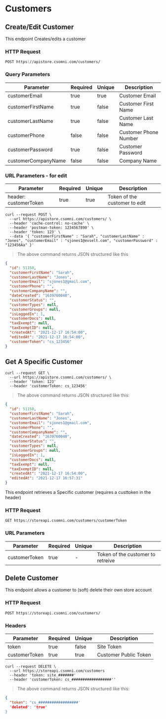 # Customers


## Create/Edit Customer

This endpoint Creates/edits a customer

### HTTP Request

`POST https://apistore.csomni.com/customers/`

### Query Parameters

| Parameter           | Required | Unique | Description           |
| ------------------- | -------- | ------ | --------------------- |
| customerEmail       | true     | true   | Customer Email        |
| customerFirstName   | true     | false  | Customer First Name   |
| customerLastName    | true     | false  | Customer Last Name    |
| customerPhone       | false    | false  | Customer Phone Number |
| customerPassword    | true     | false  | Customer Password     |
| customerCompanyName | false    | false  | Company Name          |

### URL Parameters - for edit

| Parameter             | Required | Unique | Description                   |
| --------------------- | -------- | ------ | ----------------------------- |
| header: customerToken | true     | true   | Token of the customer to edit |

```shell
curl --request POST \
  --url https://apistore.csomni.com/customers/ \
  --header 'cache-control: no-cache' \
  --header 'postman-token: 1234567890' \
  --header 'token: 123' \
  --data '{ "customerFirstName" : "Sarah", "customerLastName" : "Jones", "customerEmail" : "sjones1@evselt.com", "customerPassword" : "123456Aa" }'

```

> The above command returns JSON structured like this

```json
{
  "id": 51150,
  "customerFirstName": "Sarah",
  "customerLastName": "Jones",
  "customerEmail": "sjones1@gmail.com",
  "customerPhone": "",
  "customerCompanyName": "",
  "dateCreated": "1639760040",
  "customerStatus": "",
  "customerTypes": null,
  "customerGroups": null,
  "isLoggedIn": 1,
  "customerDocs": null,
  "taxExempt": null,
  "taxExemptID": null,
  "createdAt": "2021-12-17 16:54:00",
  "editedAt": "2021-12-17 16:54:00",
  "customerToken": "cs_123456"
}
```

## Get A Specific Customer

```shell
curl --request GET \
  --url https://apistore.csomni.com/customers/ \
  --header 'token: 123'
  --header 'customerToken: cs_123456'
```

> The above command returns JSON structured like this:

```json
{
  "id": 51150,
  "customerFirstName": "Sarah",
  "customerLastName": "Jones",
  "customerEmail": "sjones1@gmail.com",
  "customerPhone": "",
  "customerCompanyName": "",
  "dateCreated": "1639760040",
  "customerStatus": "",
  "customerTypes": null,
  "customerGroups": null,
  "isLoggedIn": 1,
  "customerDocs": null,
  "taxExempt": null,
  "taxExemptID": null,
  "createdAt": "2021-12-17 16:54:00",
  "editedAt": "2021-12-17 16:57:31"
}
```

This endpoint retrieves a Specific customer (requires a custtoken in the header)

### HTTP Request

`GET https://storeapi.csomni.com/customers/customerToken`


### URL Parameters

| Parameter     | Required | Unique | Description                       |
| ------------- | -------- | ------ | --------------------------------- |
| customerToken | true     | -      | Token of the customer to retreive |






## Delete Customer

This endpoint allows a customer to (soft) delete their own store account

### HTTP Request

`POST https://storeapi.csomni.com/customers/`

### Headers

| Parameter           | Required | Unique | Description           |
| ------------------- | -------- | ------ | --------------------- |
| token               | true     | false  | Site Token            |
| customerToken       | true     | true   | Customer Public Token  |


```shell
curl --request DELETE \
  --url https://storeapi.csomni.com/customers
  --header 'token: site_#######'
  --header 'customerToken: cs_##################''
```

> The above command returns JSON structured like this:

```json
{
  "token": "cs_##################'
  "deleted": "true"
}
```

